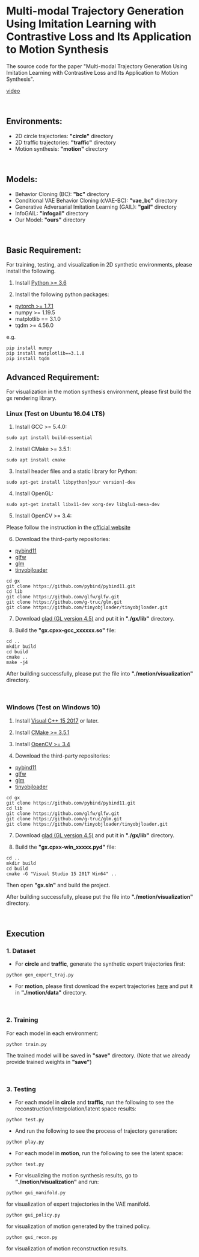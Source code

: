 # Multi-modal Trajectory Generation Using Imitation Learning with Contrastive Loss and Its Application to Motion Synthesis

The source code for the paper "Multi-modal Trajectory Generation Using Imitation Learning with Contrastive Loss and Its Application to Motion Synthesis".

[video](https://drive.google.com/file/d/102VbyrXSb3-pCCZVnx8eKm7DmM7ASjrW/view?usp=sharing)

<br>

## Environments:

- 2D circle trajectories: **"circle"** directory
- 2D traffic trajectories: **"traffic"** directory
- Motion synthesis: **"motion"** directory

<br>

## Models:

- Behavior Cloning (BC): **"bc"** directory
- Conditional VAE Behavior Cloning (cVAE-BC): **"vae_bc"** directory
- Generative Adversarial Imitation Learning (GAIL): **"gail"** directory
- InfoGAIL: **"infogail"** directory
- Our Model: **"ours"** directory

<br>

## Basic Requirement:

For training, testing, and visualization in 2D synthetic environments, please install the following.

1. Install [Python >= 3.6](https://www.python.org/)

2. Install the following python packages:

- [pytorch >= 1.7.1](https://pytorch.org/)
- numpy >= 1.19.5
- matplotlib == 3.1.0
- tqdm >= 4.56.0

e.g.
```
pip install numpy
pip install matplotlib==3.1.0
pip install tqdm
```

## Advanced Requirement:

For visualization in the motion synthesis environment, please first build the gx rendering library.

### Linux (Test on Ubuntu 16.04 LTS)

1. Install GCC >= 5.4.0:

```
sudo apt install build-essential
```

2. Install CMake >= 3.5.1:

```
sudo apt install cmake
```

3. Install header files and a static library for Python:

```
sudo apt-get install libpython[your version]-dev
```

4. Install OpenGL:

```
sudo apt-get install libx11-dev xorg-dev libglu1-mesa-dev
```

5. Install OpenCV >= 3.4:

Please follow the instruction in the [official website](https://docs.opencv.org/master/d7/d9f/tutorial_linux_install.html)

6. Download the third-party repositories:

- [pybind11](https://github.com/pybind/pybind11.git)
- [glfw](https://github.com/glfw/glfw.git)
- [glm](https://github.com/g-truc/glm.git)
- [tinyobjloader](https://github.com/tinyobjloader/tinyobjloader.git)

```
cd gx
git clone https://github.com/pybind/pybind11.git
cd lib
git clone https://github.com/glfw/glfw.git
git clone https://github.com/g-truc/glm.git
git clone https://github.com/tinyobjloader/tinyobjloader.git
```

7. Download [glad (GL version 4.5)](https://glad.dav1d.de/) and put it in **"./gx/lib"** directory.

8. Build the **"gx.cpxx-gcc_xxxxxx.so"** file:

```
cd ..
mkdir build
cd build
cmake ..
make -j4
```

After building successfully, please put the file into **"./motion/visualization"** directory.

<br>

### Windows (Test on Windows 10)

1. Install [Visual C++ 15 2017](https://visualstudio.microsoft.com/zh-hant/vs/older-downloads/) or later.

2. Install [CMake >= 3.5.1](https://cmake.org/download/)

3. Install [OpenCV >= 3.4](https://opencv.org/releases/)

6. Download the third-party repositories:

- [pybind11](https://github.com/pybind/pybind11.git)
- [glfw](https://github.com/glfw/glfw.git)
- [glm](https://github.com/g-truc/glm.git)
- [tinyobjloader](https://github.com/tinyobjloader/tinyobjloader.git)

```
cd gx
git clone https://github.com/pybind/pybind11.git
cd lib
git clone https://github.com/glfw/glfw.git
git clone https://github.com/g-truc/glm.git
git clone https://github.com/tinyobjloader/tinyobjloader.git
```

7. Download [glad (GL version 4.5)](https://glad.dav1d.de/) and put it in **"./gx/lib"** directory.

8. Build the **"gx.cpxx-win_xxxxx.pyd"** file:

```
cd ..
mkdir build
cd build
cmake -G "Visual Studio 15 2017 Win64" ..
```
Then open **"gx.sln"** and build the project.

After building successfully, please put the file into **"./motion/visualization"** directory.

<br>

## Execution

### 1. Dataset

- For **circle** and **traffic**, generate the synthetic expert trajectories first:

```
python gen_expert_traj.py
```

- For **motion**, please first download the expert trajectories [here](https://drive.google.com/drive/folders/1eNTMgG6WfV-LqrKlZuxibDpn-sKDJom8?usp=sharing) and put it in **"./motion/data"** directory.

<br>

### 2. Training

For each model in each environment:

```
python train.py
```

The trained model will be saved in **"save"** directory.
(Note that we already provide trained weights in **"save"**)

<br>

### 3. Testing

- For each model in **circle** and **traffic**, run the following to see the reconstruction/interpolation/latent space results:

```
python test.py
```

- And run the following to see the process of trajectory generation:

```
python play.py
```

- For each model in **motion**, run the following to see the latent space:

```
python test.py
```

- For visualizing the motion synthesis results, go to **"./motion/visualization"** and run:

```
python gui_manifold.py
```

for visualization of expert trajectories in the VAE manifold.

```
python gui_policy.py
```

for visualization of motion generated by the trained policy.

```
python gui_recon.py
```

for visualization of motion reconstruction results.